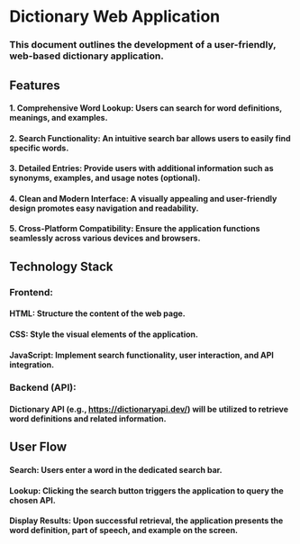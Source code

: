 # Dictionary Web Application
### This document outlines the development of a user-friendly, web-based dictionary application.

## Features
#### 1. Comprehensive Word Lookup: Users can search for word definitions, meanings, and examples.
#### 2. Search Functionality: An intuitive search bar allows users to easily find specific words.
#### 3. Detailed Entries: Provide users with additional information such as synonyms, examples, and usage notes (optional).
#### 4. Clean and Modern Interface: A visually appealing and user-friendly design promotes easy navigation and readability.
#### 5. Cross-Platform Compatibility: Ensure the application functions seamlessly across various devices and browsers.
## Technology Stack
### Frontend:
#### HTML: Structure the content of the web page.
#### CSS: Style the visual elements of the application.
#### JavaScript: Implement search functionality, user interaction, and API integration.
### Backend (API):
#### Dictionary API (e.g., https://dictionaryapi.dev/) will be utilized to retrieve word definitions and related information.
## User Flow
#### Search: Users enter a word in the dedicated search bar.
#### Lookup: Clicking the search button triggers the application to query the chosen API.
#### Display Results: Upon successful retrieval, the application presents the word definition, part of speech, and example on the screen.
